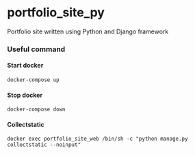 # portfolio_site_py
Portfolio site written using Python and Django framework

### Useful command
#### Start docker
```docker-compose up```
#### Stop docker
```docker-compose down```
#### Collectstatic
```docker exec portfolio_site_web /bin/sh -c "python manage.py collectstatic --noinput"```